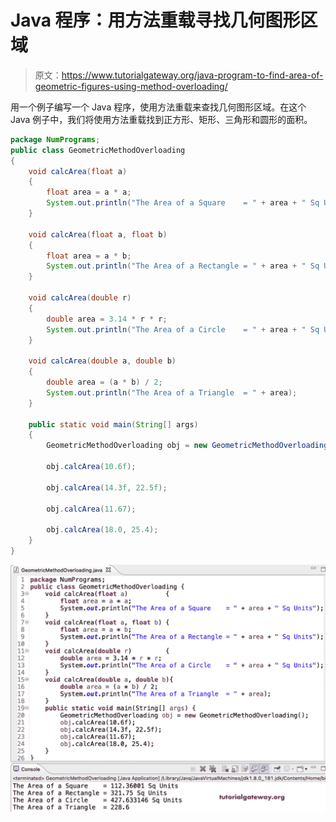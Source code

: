 # Java 程序：用方法重载寻找几何图形区域

> 原文：<https://www.tutorialgateway.org/java-program-to-find-area-of-geometric-figures-using-method-overloading/>

用一个例子编写一个 Java 程序，使用方法重载来查找几何图形区域。在这个 Java 例子中，我们将使用方法重载找到正方形、矩形、三角形和圆形的面积。

```java
package NumPrograms;
public class GeometricMethodOverloading 
{
	void calcArea(float a)			
	{
		float area = a * a;
		System.out.println("The Area of a Square    = " + area + " Sq Units");
	}

	void calcArea(float a, float b)	
	{
		float area = a * b;
		System.out.println("The Area of a Rectangle = " + area + " Sq Units");
	}	

	void calcArea(double r)			
	{
		double area = 3.14 * r * r;
		System.out.println("The Area of a Circle    = " + area + " Sq Units");
	}	

	void calcArea(double a, double b)
	{
		double area = (a * b) / 2;
		System.out.println("The Area of a Triangle  = " + area);
	}

	public static void main(String[] args) 
	{
		GeometricMethodOverloading obj = new GeometricMethodOverloading();

		obj.calcArea(10.6f);

		obj.calcArea(14.3f, 22.5f);

		obj.calcArea(11.67);

		obj.calcArea(18.0, 25.4);
	}
}
```

![Java Program to find Area of Geometric Figures using Method Overloading](img/ed8bf27855a883ea204b7db31b102230.png)